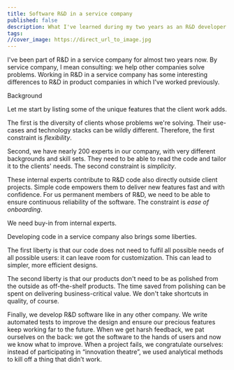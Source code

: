```yaml
---
title: Software R&D in a service company
published: false
description: What I've learned during my two years as an R&D developer in a consulting company
tags: 
//cover_image: https://direct_url_to_image.jpg
---
```


I've been part of R&D in a service company for almost two years now. By service company, I mean consulting: we help other companies solve problems. Working in R&D in a service company has some interesting differences to R&D in product companies in which I've worked previously. 

Background

Let me start by listing some of the unique features that the client work adds.

The first is the diversity of clients whose problems we're solving. Their use-cases and technology stacks can be wildly different. Therefore, the first constraint is _flexibility_. 

Second, we have nearly 200 experts in our company, with very different backgrounds and skill sets. They need to be able to read the code and tailor it to the clients' needs. The second constraint is _simplicity_.

These internal experts contribute to R&D code also directly outside client projects. Simple code empowers them to deliver new features fast and with confidence. For us permanent members of R&D, we need to be able to ensure continuous reliability of the software. The constraint is _ease of onboarding_.

We need buy-in from internal experts.

Developing code in a service company also brings some liberties.

The first liberty is that our code does not need to fulfil all possible needs of all possible users: it can leave room for customization. This can lead to simpler, more efficient designs.

The second liberty is that our products don't need to be as polished from the outside as off-the-shelf products. The time saved from polishing can be spent on delivering business-critical value. We don't take shortcuts in quality, of course. 

Finally, we develop R&D software like in any other company. We write automated tests to improve the design and ensure our precious features keep working far to the future. When we get harsh feedback, we pat ourselves on the back: we got the software to the hands of users and now we know what to improve. When a project fails, we congratulate ourselves: instead of participating in “innovation theatre”, we used analytical methods to kill off a thing that didn’t work.
